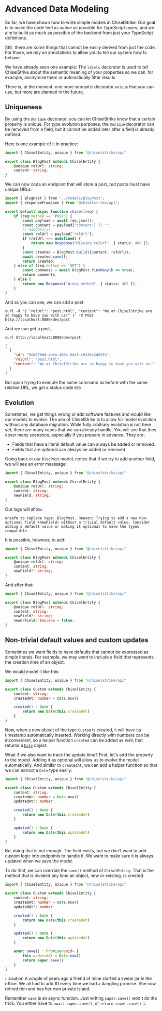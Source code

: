 # Advanced Data Modeling

So far, we have shown how to write simple models in ChiselStrike. Our goal is to make the code
feel as native as possible for TypeScript users, and we aim to build as much as possible of
the backend from just your TypeScript definitions.

Still, there are some things that cannot be easily derived
from just the code. For those, we rely on annotations to allow you to tell our system how to behave.

We have already seen one example: The `labels` decorator is used to tell ChiselStrike about the
semantic meaning of your properties so we can, for example, anonymize them or automatically filter results.

There is, at the moment, one more semantic decorator `unique` that you can use, but more are planned in the future.

## Uniqueness

By using the `@unique` decorator, you can let ChiselStrike know that a certain property is
unique. For type evolution purposes, the `@unique` decorator can be removed from a field, but it cannot
be added later after a field is already defined.

Here is one example of it in practice:

```typescript title="my-backend/models/BlogPost.ts"
import { ChiselEntity, unique } from "@chiselstrike/api"

export class BlogPost extends ChiselEntity {
    @unique relUrl: string;
    content: string;
}
```

We can now code an endpoint that will store a post, but posts must
have unique URLs:

```typescript title="my-backend/endpoints/post.ts"
import { BlogPost } from "../models/BlogPost";
import { responseFromJson } from "@chiselstrike/api";

export default async function chisel(req) {
    if (req.method == 'POST') {
        const payload = await req.json();
        const content = payload["content"] ?? "";
        // mandatory!
        const relUrl = payload["relUrl"];
        if (relUrl === undefined) {
            return new Response("Missing relUrl", { status: 400 });
        }
        const created = BlogPost.build({content, relUrl});
        await created.save();
        return created;
    } else if (req.method == 'GET') {
        const comments = await BlogPost.findMany(b => true);
        return comments;
    } else {
        return new Response("Wrong method", { status: 405 });
    }
}
```

And as you can see, we can add a post:

```
curl -d '{ "relUrl": "post.html", "content": "We at ChiselStrike are so happy to have you with us!" }' -X POST http://localhost:8080/dev/post
```

And we can get a post...

```
curl http://localhost:8080/dev/post
```

```json
[
  {
    "id": "9cb079dd-abfe-488c-9def-c9439c2d80f4",
    "relUrl": "post.html",
    "content": "We at ChiselStrike are so happy to have you with us!"
  }
]
```

But upon trying to execute the same command as before with the same relative URL, we get a status code `500`

<!-- possibly should be HTTP 409 which indicates a user fault -->

## Evolution

Sometimes, we get things wrong or add software features and would like our models to evolve. The aim of ChiselStrike is to allow for
model evolution without any database migration. While fully arbitrary evolution is not here yet, there are
many cases that we can already handle. You will see that they cover many scenarios, especially if you
prepare in advance. They are:

* Fields that have a literal default value can always be added or removed.
* Fields that are optional can always be added or removed.

Going back ot our `BlogPost` model, notice that if we try to add another field, we will see an error messsage:

```typescript title="my-backend/models/BlogPost.ts"
import { ChiselEntity, unique } from "@chiselstrike/api"

export class BlogPost extends ChiselEntity {
    @unique relUrl: string;
    content: string;
    newField: string;
}
```

Our logs will show:

```
unsafe to replace type: BlogPost. Reason: Trying to add a new non-optional field (newField) without a trivial default value. Consider adding a default value or making it optional to make the types compatible
```

It is possible, however, to add:

```typescript title="my-backend/models/BlogPost.ts"
import { ChiselEntity, unique } from "@chiselstrike/api"

export class BlogPost extends ChiselEntity {
    @unique relUrl: string;
    content: string;
    newField?: string;
}
```

And after that:

```typescript title="my-backend/models/BlogPost.ts"
import { ChiselEntity, unique } from "@chiselstrike/api"

export class BlogPost extends ChiselEntity {
    @unique relUrl: string;
    content: string;
    newField?: string;
    newerField: boolean = false;
}
```

## Non-trivial default values and custom updates

Sometimes we want fields to have defaults that cannot be expressed as simple literals. For example, we may want to include a field
that represents the creation time of an object.

We would model it like this:

```typescript title="my-backend/models/Custom.ts"
import { ChiselEntity, unique } from "@chiselstrike/api"

export class Custom extends ChiselEntity {
    content: string;
    createdAt: number = Date.now()

    created() : Date {
        return new Date(this.createdAt)
    }
}
```

Now, when a new object of the type `Custom` is created, it will have its timestamp automatically inserted. Working
directly with numbers can be inconvenient, so a helper function `created` can be added as well, that returns a [`Date`](https://developer.mozilla.org/en-US/docs/Web/JavaScript/Reference/Global_Objects/Date) object.

What if we also want to track the update time? First, let's add the property to the model. Adding it as optional will allow us to evolve
the model automatically. And similar to `createdAt`, we can add a helper function so that we can extract a `Date` type easily:

```typescript title="my-backend/models/Custom.ts"
import { ChiselEntity, unique } from "@chiselstrike/api"

export class Custom extends ChiselEntity {
    content: string;
    createdAt: number = Date.now()
    updatedAt?: number

    created() : Date {
        return new Date(this.createdAt)
    }

    updated() : Date {
        return new Date(this.updatedAt)
    }
}
```

But doing that is not enough. The field exists, but we don't want to add
custom logic into endpoints to handle it. We want to make sure it is always
updated when we save the model.

To do that, we can override the `save()` method of `ChiselEntity`. That is the method
that is invoked any time an object, new or existing, is created.

```typescript title="my-backend/models/Custom.ts"
import { ChiselEntity, unique } from "@chiselstrike/api"

export class Custom extends ChiselEntity {
    content: string;
    createdAt: number = Date.now()
    updatedAt?: number

    created() : Date {
        return new Date(this.createdAt)
    }

    updated() : Date {
        return new Date(this.updatedAt)
    }

    async save() : Promise<void> {
        this.updatedAt = Date.now()
        return super.save()
    }
}
```

:::caution
A couple of years ago a friend of mine started a swear jar in the office. We all had to add $1 every time we
had a dangling promise. She now retired rich and has her own private island.

Remember `save` is an async function. Just writing `super.save()` won't do the trick. You either have to `await super.save()`,
or `return super.save()`
:::
